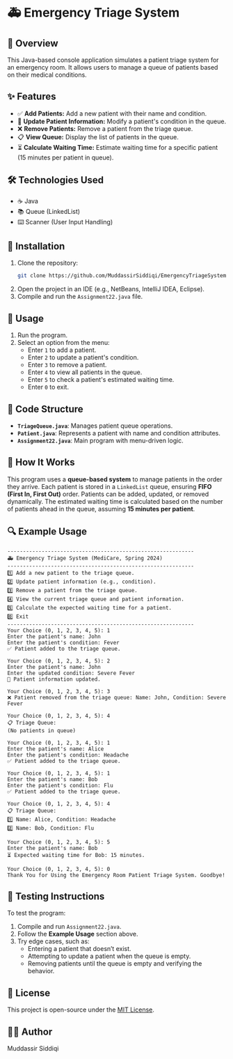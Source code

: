 # 🚑 Emergency Triage System

## 🏥 Overview
This Java-based console application simulates a patient triage system for an emergency room. It allows users to manage a queue of patients based on their medical conditions.

## ✨ Features
- ✅ **Add Patients:** Add a new patient with their name and condition.
- 🔄 **Update Patient Information:** Modify a patient's condition in the queue.
- ❌ **Remove Patients:** Remove a patient from the triage queue.
- 📋 **View Queue:** Display the list of patients in the queue.
- ⏳ **Calculate Waiting Time:** Estimate waiting time for a specific patient (15 minutes per patient in queue).

## 🛠 Technologies Used
- ☕ Java
- 📚 Queue (LinkedList)
- ⌨️ Scanner (User Input Handling)

## 🔧 Installation
1. Clone the repository:
   ```sh
   git clone https://github.com/MuddassirSiddiqi/EmergencyTriageSystem.git
   ```
2. Open the project in an IDE (e.g., NetBeans, IntelliJ IDEA, Eclipse).
3. Compile and run the `Assignment22.java` file.

## 🚀 Usage
1. Run the program.
2. Select an option from the menu:
   - Enter `1` to add a patient.
   - Enter `2` to update a patient's condition.
   - Enter `3` to remove a patient.
   - Enter `4` to view all patients in the queue.
   - Enter `5` to check a patient's estimated waiting time.
   - Enter `0` to exit.

## 📜 Code Structure
- **`TriageQueue.java`**: Manages patient queue operations.
- **`Patient.java`**: Represents a patient with name and condition attributes.
- **`Assignment22.java`**: Main program with menu-driven logic.

## 🏥 How It Works
This program uses a **queue-based system** to manage patients in the order they arrive. Each patient is stored in a `LinkedList` queue, ensuring **FIFO (First In, First Out)** order. Patients can be added, updated, or removed dynamically. The estimated waiting time is calculated based on the number of patients ahead in the queue, assuming **15 minutes per patient**.

## 🔍 Example Usage
```
------------------------------------------------------------
🚑 Emergency Triage System (MediCare, Spring 2024)
------------------------------------------------------------
1️⃣ Add a new patient to the triage queue.
2️⃣ Update patient information (e.g., condition).
3️⃣ Remove a patient from the triage queue.
4️⃣ View the current triage queue and patient information.
5️⃣ Calculate the expected waiting time for a patient.
0️⃣ Exit
------------------------------------------------------------
Your Choice (0, 1, 2, 3, 4, 5): 1
Enter the patient's name: John
Enter the patient's condition: Fever
✅ Patient added to the triage queue.

Your Choice (0, 1, 2, 3, 4, 5): 2
Enter the patient's name: John
Enter the updated condition: Severe Fever
🔄 Patient information updated.

Your Choice (0, 1, 2, 3, 4, 5): 3
❌ Patient removed from the triage queue: Name: John, Condition: Severe Fever

Your Choice (0, 1, 2, 3, 4, 5): 4
📋 Triage Queue:
(No patients in queue)

Your Choice (0, 1, 2, 3, 4, 5): 1
Enter the patient's name: Alice
Enter the patient's condition: Headache
✅ Patient added to the triage queue.

Your Choice (0, 1, 2, 3, 4, 5): 1
Enter the patient's name: Bob
Enter the patient's condition: Flu
✅ Patient added to the triage queue.

Your Choice (0, 1, 2, 3, 4, 5): 4
📋 Triage Queue:
1️⃣ Name: Alice, Condition: Headache
2️⃣ Name: Bob, Condition: Flu

Your Choice (0, 1, 2, 3, 4, 5): 5
Enter the patient's name: Bob
⏳ Expected waiting time for Bob: 15 minutes.

Your Choice (0, 1, 2, 3, 4, 5): 0
Thank You for Using the Emergency Room Patient Triage System. Goodbye!
```

## 🧪 Testing Instructions
To test the program:
1. Compile and run `Assignment22.java`.
2. Follow the **Example Usage** section above.
3. Try edge cases, such as:
   - Entering a patient that doesn’t exist.
   - Attempting to update a patient when the queue is empty.
   - Removing patients until the queue is empty and verifying the behavior.

## 📜 License
This project is open-source under the [MIT License](LICENSE).

## 👨‍💻 Author
Muddassir Siddiqi

